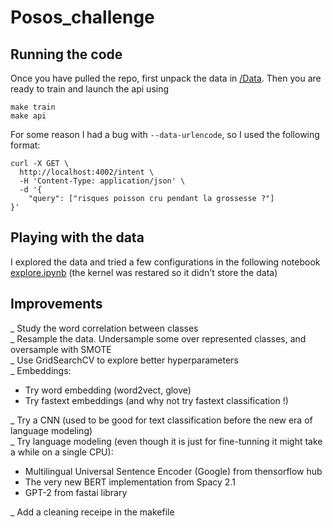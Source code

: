 # Posos_challenge

## Running the code
Once you have pulled the repo, first unpack the data in [/Data](Data).
Then you are ready to train and launch the api using
```
make train
make api
```
For some reason I had a bug with ```--data-urlencode```, so I used the following format:
```
curl -X GET \
  http://localhost:4002/intent \
  -H 'Content-Type: application/json' \
  -d '{
	"query": ["risques poisson cru pendant la grossesse ?"]
}'
```

## Playing with the data
I explored the data and tried a few configurations in the following notebook [explore.ipynb](Data/explore.ipynb) (the kernel was restared so it didn't store the data)

## Improvements
_ Study the word correlation between classes  
_ Resample the data. Undersample some over represented classes, and oversample with SMOTE  
_ Use GridSearchCV to explore better hyperparameters  
_ Embeddings:
  - Try word embedding (word2vect, glove)
  - Try fastext embeddings (and why not try fastext classification !)
  
_ Try a CNN (used to be good for text classification before the new era of language modeling)  
_ Try language modeling (even though it is just for fine-tunning it might take a while on a single CPU):
  - Multilingual Universal Sentence Encoder (Google) from thensorflow hub
  - The very new BERT implementation from Spacy 2.1
  - GPT-2 from fastai library

_ Add a cleaning receipe in the makefile
